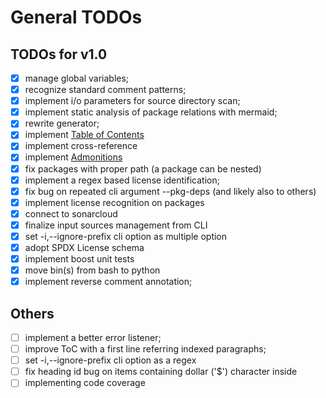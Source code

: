 # General TODOs

## TODOs for v1.0

- [x] manage global variables;
- [x] recognize standard comment patterns;
- [x] implement i/o parameters for source directory scan;
- [x] implement static analysis of package relations with mermaid;
- [x] rewrite generator;
- [x] implement [Table of Contents](https://www.markdownguide.org/hacks/#table-of-contents)
- [x] implement cross-reference
- [x] implement [Admonitions](https://www.markdownguide.org/hacks/#admonitions)
- [x] fix packages with proper path (a package can be nested)
- [x] implement a regex based license identification;
- [x] fix bug on repeated cli argument --pkg-deps (and likely also to others)
- [x] implement license recognition on packages
- [x] connect to sonarcloud
- [x] finalize input sources management from CLI
- [x] set -i,--ignore-prefix cli option as multiple option
- [x] adopt SPDX License schema
- [x] implement boost unit tests
- [x] move bin(s) from bash to python
- [x] implement reverse comment annotation;

## Others

- [ ] implement a better error listener;
- [ ] improve ToC with a first line referring indexed paragraphs;
- [ ] set -i,--ignore-prefix cli option as a regex
- [ ] fix heading id bug on items containing dollar ('$') character inside
- [ ] implementing code coverage
